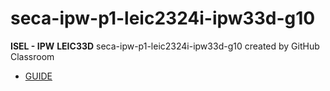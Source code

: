 # seca-ipw-p1-leic2324i-ipw33d-g10
**ISEL - IPW**
**LEIC33D**
seca-ipw-p1-leic2324i-ipw33d-g10 created by GitHub Classroom

- [GUIDE](https://github.com/isel-leic-ipw/2324i-IPW-LEIC31D/wiki/IPW_IP-2324-1-A2)

